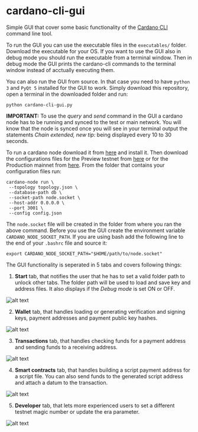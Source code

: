 # cardano-cli-gui
Simple GUI that cover some basic functionality of the 
[Cardano CLI](https://github.com/input-output-hk/cardano-node/tree/master/cardano-cli) 
command line tool.

To run the GUI you can use the executable files in the `executables/` folder. Download 
the executable for your OS. If you want to use the GUI also in debug mode you should run 
the executable from a terminal window. Then in debug mode the GUI prints the cardano-cli 
commands to the terminal window instead of acctually executing them. 

You can also run the GUI from source. In that case you need to have `python 3` and `PyQt 5` 
installed for the GUI to work. Simply download this repository, open a terminal in the 
downloaded folder and run:
```console
python cardano-cli-gui.py
```

**IMPORTANT:** To use the *query* and *send* command in the GUI a cardano node has to be 
running and synced to the test or main network. You will know that the node is synced once
you will see in your terminal output the statements *Chain extended, new tip:* being displayed 
every 10 to 30 seconds.

To run a cardano node download it from [here](https://github.com/input-output-hk/cardano-node/releases) 
and install it. Then download the configurations files for the Preview testnet from 
[here](https://book.world.dev.cardano.org/environments.html#preview-testnet) or for the Production 
mainnet from [here](https://book.world.dev.cardano.org/environments.html#production-mainnet). 
From the folder that contains your configuration files run: 
```console
cardano-node run \
 --topology topology.json \
 --database-path db \
 --socket-path node.socket \
 --host-addr 0.0.0.0 \
 --port 3001 \
 --config config.json
```

The `node.socket` file will be created in the folder from where you ran the above command. 
Before you use the GUI create the environment variable `CARDANO_NODE_SOCKET_PATH`. If you 
are using bash add the following line to the end of your `.bashrc` file and source it:
```console
export CARDANO_NODE_SOCKET_PATH="$HOME/path/to/node.socket"
```

The GUI functionality is seperated in 5 tabs and covers following things:

1. **Start** tab, that notifies the user that he has to set a valid folder path to unlock
other tabs. The folder path will be used to load and save key and address files. It also
displays if the *Debug mode* is set ON or OFF.

![alt text](https://github.com/LukaKurnjek/cardano-cli-gui/blob/main/images/start.png) 

2. **Wallet** tab, that handles loading or generating verification and signing keys, 
payment addresses and payment public key hashes.  

![alt text](https://github.com/LukaKurnjek/cardano-cli-gui/blob/main/images/wallet.png)

3. **Transactions** tab, that handles checking funds for a payment address and sending 
funds to a receiving address.

![alt text](https://github.com/LukaKurnjek/cardano-cli-gui/blob/main/images/transactions.png)

4. **Smart contracts** tab, that handles building a script payment address for a script 
file. You can also send funds to the generated script address and attach a datum to the 
transaction. 

![alt text](https://github.com/LukaKurnjek/cardano-cli-gui/blob/main/images/smart_contract.png)

5. **Developer** tab, that lets more experienced users to set a different testnet 
magic number or update the era parameter. 

![alt text](https://github.com/LukaKurnjek/cardano-cli-gui/blob/main/images/developer.png)